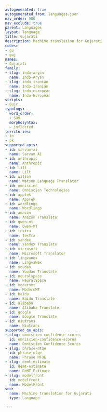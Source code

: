 ```yaml
---
autogenerated: true
autogenerated_from: languages.json
nav_order: 980
nav_exclude: true
parent: Languages
layout: language
title: Gujarati
description: Machine translation for Gujarati
codes:
- gu
- guj
names:
- Gujarati
family:
- slug: indo-aryan
  name: Indo-Aryan
- slug: indo-iranian
  name: Indo-Iranian
- slug: indo-european
  name: Indo-European
scripts:
- Gujr
typology:
  word_order:
  - SOV
  morphosyntax:
  - inflected
territories:
- in
- pk
supported_apis:
- id: sarvam-ai
  name: Sarvam AI
- id: anthropic
  name: Anthropic
- id: lilt
  name: Lilt
- id: watson
  name: Watson Language Translator
- id: omniscien
  name: Omniscien Technologies
- id: apptek
  name: AppTek
- id: wordlingo
  name: Wordlingo
- id: amazon
  name: Amazon Translate
- id: qwen-mt
  name: Qwen-MT
- id: textra
  name: TexTra
- id: yandex
  name: Yandex Translate
- id: microsoft
  name: Microsoft Translator
- id: lingvanex
  name: LingvaNex
- id: youdao
  name: Youdao Translate
- id: neuralspace
  name: NeuralSpace
- id: modernmt
  name: ModernMT
- id: baidu
  name: Baidu Translate
- id: alibaba
  name: Alibaba Translate
- id: google
  name: Google Translate
- id: niutrans
  name: Niutrans
supported_qe_apis:
- slug: omniscien-confidence-scores
  id: omniscien-confidence-scores
  name: Omniscien Confidence Scores
- slug: phrase-mtqe
  id: phrase-mtqe
  name: Phrase MTQE
- slug: demt-estimate
  id: demt-estimate
  name: DeMT Estimate
- slug: modelfront
  id: modelfront
  name: ModelFront
seo:
  name: Machine translation for Gujarati
  type: Language

---
```


